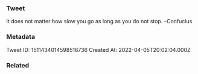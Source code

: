 ### Tweet
It does not matter how slow you go as long as you do not stop. –Confucius

### Metadata
Tweet ID: 1511434014598516736
Created At: 2022-04-05T20:02:04.000Z

### Related

